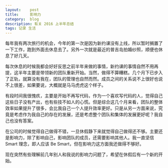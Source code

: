 ```yaml
---
layout:    post
title:     影响力
category:  blog
description: 有关 2016 上半年总结
tags: 记录 生活
---
```

每年我有两次旅行的机会，今年的第一次是因为新约课没有上线，所以暂时搁置了一下工作，跑到外面去休息去了。另外一次就是最近的普吉岛拍婚纱照，顺便也休息了好几天。

每次休息的时候我都会好好反思之前半年来做的事情，新约课的事情自然不用再提，这半年主要是带领新的团队重新开始。当然，做得不算糟糕。几个月下已步入了正轨，就算没有我在，团队的管理也自然而然。成员之间的关系说不上很好也说不上很差，如果要说，大概就是马马虎虎这个样子。

有段时间我很愧疚，主要是开始不再写代码，作为一个喜欢写代码的人，觉得自己这些日子没有产出，也有些技不如人的心慌。但是综合这几个月来看，团队的整体效率如果提升了很多，会比我自己一个人提升效率更好。只是从另一方面来说，究竟是考虑作为我自己的存在的发展，还是考虑整个团队和集体的发展更好呢？我自己也没有答案。

在公司的时候觉得自己做得不错，一旦休假静下来就觉得自己做得还不够。主要还是影响力，除了影响自己，影响团队的成员，还需要影响其他人。我一直坚信 Smart 理念，即人应该 Be Smart，但在影响力这方面我还做得不够好。

现在突然有些理解前几年别人和我说的影响力问题了，希望在休假后有一个新的开始。
